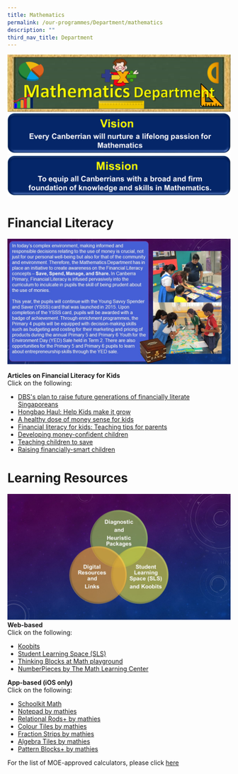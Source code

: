 ```yaml
---
title: Mathematics
permalink: /our-programmes/Department/mathematics
description: ""
third_nav_title: Department
---
```

![](/images/Math%20Dept%20Banner.png)
![](/images/Math%20Vision%20Banner.png)
![](/images/Math%20Mission%20Banner.png)

# Financial Literacy

![](/images/Fin%20Lit.jpg)

**Articles on Financial Literacy for Kids**<br>
Click on the following:
* [DBS's plan to raise future generations of financially literate Singaporeans](https://e27.co/inside-dbss-plan-to-raise-future-generations-of-financially-literate-singaporeans-20170105/)
* [Hongbao Haul: Help Kids make it grow](https://www.straitstimes.com/business/hongbao-haul-help-kids-make-it-grow)
* [A healthy dose of money sense for kids](https://www.straitstimes.com/singapore/education/a-healthy-dose-of-money-sense-for-kids)
* [Financial literacy for kids: Teaching tips for parents](https://www.straitstimes.com/singapore/financial-literacy-for-kids-teaching-tips-for-parents)
* [Developing money-confident children](https://www.todayonline.com/singapore/developing-money-confident-children)
* [Teaching children to save](https://www.todayonline.com/business/teaching-children-save)
* [Raising financially-smart children](https://www.todayonline.com/commentary/raising-financially-smart-children)


# Learning Resources
![](/images/Slide1-5.jpg)
**Web-based**<br>
Click on the following:
* [Koobits ](https://member.koobits.com/)
* [Student Learning Space (SLS)](https://vle.learning.moe.edu.sg/login)
* [Thinking Blocks at Math playground](https://www.mathplayground.com/thinkingblocks.html)
* [NumberPieces by The Math Learning Center](https://apps.mathlearningcenter.org/number-pieces/)

**App-based (iOS only)**<br>
Click on the following:
* [Schoolkit Math](https://apps.apple.com/sg/app/schoolkit-math/id775643572)
* [Notepad by mathies](https://apps.apple.com/ca/app/notepad-by-mathies/id969193096)
* [Relational Rods+ by mathies](https://apps.apple.com/ca/app/relational-rods-by-mathies/id960682555)
* [Colour Tiles by mathies](https://apps.apple.com/ca/app/colour-tiles-by-mathies/id1170196025)
* [Fraction Strips by mathies](https://apps.apple.com/ca/app/fraction-strips-by-mathies/id1233729371)
* [Algebra Tiles by mathies](https://apps.apple.com/ca/app/algebra-tiles-by-mathies/id1462906251)
* [Pattern Blocks+ by mathies](https://apps.apple.com/ca/app/pattern-blocks-by-mathies/id1451545067)

For the list of MOE-approved calculators, please click [here](https://www.seab.gov.sg/home/examinations/approved-calculators)